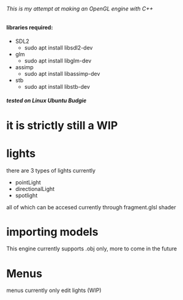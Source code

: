 ###### This is my attempt at making an OpenGL engine with C++


#### libraries required:
- SDL2
  - sudo apt install libsdl2-dev
- glm
  - sudo apt install libglm-dev
- assimp
  - sudo apt install libassimp-dev
- stb
  - sudo apt install libstb-dev

##### tested on Linux Ubuntu Budgie

it is strictly still a WIP
=

lights
=

there are 3 types of lights currently
- pointLight
- directionalLight
- spotlight

all of which can be accesed currently through fragment.glsl shader 

importing models
=
This engine currently supports .obj only, more to come in the future 

Menus
=
menus currently only edit lights (WIP)